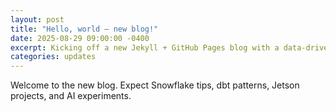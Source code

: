 ```yaml
---
layout: post
title: "Hello, world — new blog!"
date: 2025-08-29 09:00:00 -0400
excerpt: Kicking off a new Jekyll + GitHub Pages blog with a data‑driven resume page.
categories: updates
---
```


Welcome to the new blog. Expect Snowflake tips, dbt patterns, Jetson projects, and AI experiments.
